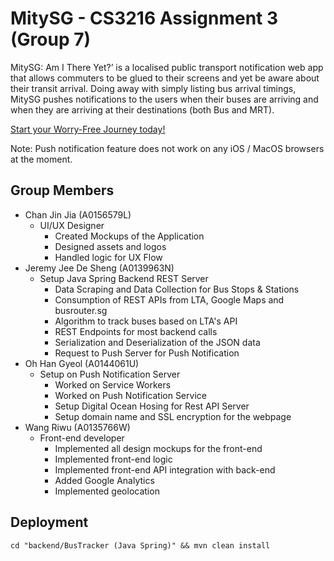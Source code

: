 # MitySG - CS3216 Assignment 3 (Group 7)

MitySG: Am I There Yet?’ is a localised public transport notification web app that allows commuters to be glued to their screens and yet be aware about their transit arrival. Doing away with simply listing bus arrival timings, MitySG pushes notifications to the users when their buses are arriving and when they are arriving at their destinations (both Bus and MRT).

[Start your Worry-Free Journey today!](https://mitysg.tk/)

Note: Push notification feature does not work on any iOS / MacOS browsers at the moment.

## Group Members

* Chan Jin Jia (A0156579L)
  * UI/UX Designer
    - Created Mockups of the Application 
    - Designed assets and logos
    - Handled logic for UX Flow
* Jeremy Jee De Sheng (A0139963N)
  * Setup Java Spring Backend REST Server  
    - Data Scraping and Data Collection for Bus Stops & Stations  
    - Consumption of REST APIs from LTA, Google Maps and busrouter.sg  
    - Algorithm to track buses based on LTA's API  
    - REST Endpoints for most backend calls  
    - Serialization and Deserialization of the JSON data  
    - Request to Push Server for Push Notification  
* Oh Han Gyeol (A0144061U)
  * Setup on Push Notification Server  
    - Worked on Service Workers  
    - Worked on Push Notification Service  
    - Setup Digital Ocean Hosing for Rest API Server  
    - Setup domain name and SSL encryption for the webpage  
* Wang Riwu (A0135766W)
  * Front-end developer  
    - Implemented all design mockups for the front-end  
    - Implemented front-end logic  
    - Implemented front-end API integration with back-end  
    - Added Google Analytics 
    - Implemented geolocation  

## Deployment

`cd "backend/BusTracker (Java Spring)" && mvn clean install`
